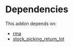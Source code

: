 # Dependencies

This addon depends on:

- [rma](../../../../odoo-bringout-oca-rma-rma)
- [stock_picking_return_lot](../../../../../oca-workflow-process/odoo-bringout-oca-stock-logistics-workflow-stock_picking_return_lot)
